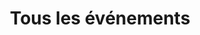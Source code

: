 ---
title: "Tous les événements"
draft: false
show_header: false
hide_header: true
description: "Tous nos événements."
layout: "list_all"
---